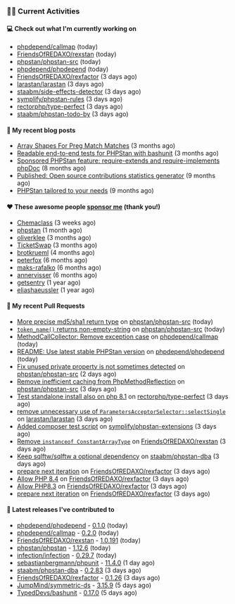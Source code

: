 ### 👨‍💻 Current Activities


#### 💻 Check out what I'm currently working on

- [phpdepend/callmap](https://github.com/phpdepend/callmap) (today)
- [FriendsOfREDAXO/rexstan](https://github.com/FriendsOfREDAXO/rexstan) (today)
- [phpstan/phpstan-src](https://github.com/phpstan/phpstan-src) (today)
- [phpdepend/phpdepend](https://github.com/phpdepend/phpdepend) (today)
- [FriendsOfREDAXO/rexfactor](https://github.com/FriendsOfREDAXO/rexfactor) (3 days ago)
- [larastan/larastan](https://github.com/larastan/larastan) (3 days ago)
- [staabm/side-effects-detector](https://github.com/staabm/side-effects-detector) (3 days ago)
- [symplify/phpstan-rules](https://github.com/symplify/phpstan-rules) (3 days ago)
- [rectorphp/type-perfect](https://github.com/rectorphp/type-perfect) (3 days ago)
- [staabm/phpstan-todo-by](https://github.com/staabm/phpstan-todo-by) (3 days ago)


#### 📜 My recent blog posts

- [Array Shapes For Preg Match Matches](https://staabm.github.io/2024/07/05/array-shapes-for-preg-match-matches.html) (3 months ago)
- [Readable end-to-end tests for PHPStan with bashunit](https://staabm.github.io/2024/06/28/readable-phpstan-end-to-end-tests-with-bashunit.html) (3 months ago)
- [Sponsored PHPStan feature: require-extends and require-implements phpDoc](https://staabm.github.io/2024/01/15/phpstan-require-extends-implements.html) (8 months ago)
- [Published: Open source contributions statistics generator](https://staabm.github.io/2024/01/10/oss-contribs-published.html) (9 months ago)
- [PHPStan tailored to your needs](https://staabm.github.io/2024/01/01/phpstan-customizing.html) (9 months ago)


#### ❤️ These awesome people [sponsor me](https://github.com/sponsors/staabm) (thank you!)

- [Chemaclass](https://github.com/Chemaclass) (3 weeks ago)
- [phpstan](https://github.com/phpstan) (1 month ago)
- [oliverklee](https://github.com/oliverklee) (3 months ago)
- [TicketSwap](https://github.com/TicketSwap) (3 months ago)
- [brotkrueml](https://github.com/brotkrueml) (4 months ago)
- [peterfox](https://github.com/peterfox) (6 months ago)
- [maks-rafalko](https://github.com/maks-rafalko) (6 months ago)
- [annervisser](https://github.com/annervisser) (6 months ago)
- [getsentry](https://github.com/getsentry) (1 year ago)
- [eliashaeussler](https://github.com/eliashaeussler) (1 year ago)


#### 🔨 My recent Pull Requests

- [More precise md5/sha1 return type](https://github.com/phpstan/phpstan-src/pull/3541) on [phpstan/phpstan-src](https://github.com/phpstan/phpstan-src) (today)
- [`token_name()` returns non-empty-string](https://github.com/phpstan/phpstan-src/pull/3540) on [phpstan/phpstan-src](https://github.com/phpstan/phpstan-src) (today)
- [MethodCallCollector: Remove exception case](https://github.com/phpdepend/callmap/pull/1) on [phpdepend/callmap](https://github.com/phpdepend/callmap) (today)
- [README: Use latest stable PHPStan version](https://github.com/phpdepend/phpdepend/pull/5) on [phpdepend/phpdepend](https://github.com/phpdepend/phpdepend) (today)
- [Fix unused private property is not sometimes detected](https://github.com/phpstan/phpstan-src/pull/3539) on [phpstan/phpstan-src](https://github.com/phpstan/phpstan-src) (2 days ago)
- [Remove inefficient caching from PhpMethodReflection](https://github.com/phpstan/phpstan-src/pull/3534) on [phpstan/phpstan-src](https://github.com/phpstan/phpstan-src) (3 days ago)
- [Test standalone install also on php 8.1](https://github.com/rectorphp/type-perfect/pull/46) on [rectorphp/type-perfect](https://github.com/rectorphp/type-perfect) (3 days ago)
- [remove unnecessary use of `ParametersAcceptorSelector::selectSingle`](https://github.com/larastan/larastan/pull/2054) on [larastan/larastan](https://github.com/larastan/larastan) (3 days ago)
- [Added composer test script](https://github.com/symplify/phpstan-extensions/pull/10) on [symplify/phpstan-extensions](https://github.com/symplify/phpstan-extensions) (3 days ago)
- [Remove `instanceof ConstantArrayType`](https://github.com/FriendsOfREDAXO/rexstan/pull/765) on [FriendsOfREDAXO/rexstan](https://github.com/FriendsOfREDAXO/rexstan) (3 days ago)
- [Keep sqlftw/sqlftw a optional dependency](https://github.com/staabm/phpstan-dba/pull/690) on [staabm/phpstan-dba](https://github.com/staabm/phpstan-dba) (3 days ago)
- [prepare next iteration](https://github.com/FriendsOfREDAXO/rexfactor/pull/191) on [FriendsOfREDAXO/rexfactor](https://github.com/FriendsOfREDAXO/rexfactor) (3 days ago)
- [Allow PHP 8.4](https://github.com/FriendsOfREDAXO/rexfactor/pull/190) on [FriendsOfREDAXO/rexfactor](https://github.com/FriendsOfREDAXO/rexfactor) (3 days ago)
- [Allow PHP8.3](https://github.com/FriendsOfREDAXO/rexfactor/pull/189) on [FriendsOfREDAXO/rexfactor](https://github.com/FriendsOfREDAXO/rexfactor) (3 days ago)
- [prepare next iteration](https://github.com/FriendsOfREDAXO/rexfactor/pull/188) on [FriendsOfREDAXO/rexfactor](https://github.com/FriendsOfREDAXO/rexfactor) (3 days ago)


#### 🔭 Latest releases I've contributed to

- [phpdepend/phpdepend](https://github.com/phpdepend/phpdepend) - [0.1.0](https://github.com/phpdepend/phpdepend/releases/tag/0.1.0) (today)
- [phpdepend/callmap](https://github.com/phpdepend/callmap) - [0.2.0](https://github.com/phpdepend/callmap/releases/tag/0.2.0) (today)
- [FriendsOfREDAXO/rexstan](https://github.com/FriendsOfREDAXO/rexstan) - [1.0.191](https://github.com/FriendsOfREDAXO/rexstan/releases/tag/1.0.191) (today)
- [phpstan/phpstan](https://github.com/phpstan/phpstan) - [1.12.6](https://github.com/phpstan/phpstan/releases/tag/1.12.6) (today)
- [infection/infection](https://github.com/infection/infection) - [0.29.7](https://github.com/infection/infection/releases/tag/0.29.7) (today)
- [sebastianbergmann/phpunit](https://github.com/sebastianbergmann/phpunit) - [11.4.0](https://github.com/sebastianbergmann/phpunit/releases/tag/11.4.0) (1 day ago)
- [staabm/phpstan-dba](https://github.com/staabm/phpstan-dba) - [0.2.83](https://github.com/staabm/phpstan-dba/releases/tag/0.2.83) (3 days ago)
- [FriendsOfREDAXO/rexfactor](https://github.com/FriendsOfREDAXO/rexfactor) - [0.1.26](https://github.com/FriendsOfREDAXO/rexfactor/releases/tag/0.1.26) (3 days ago)
- [JumpMind/symmetric-ds](https://github.com/JumpMind/symmetric-ds) - [3.15.9](https://github.com/JumpMind/symmetric-ds/releases/tag/3.15.9) (5 days ago)
- [TypedDevs/bashunit](https://github.com/TypedDevs/bashunit) - [0.17.0](https://github.com/TypedDevs/bashunit/releases/tag/0.17.0) (5 days ago)
